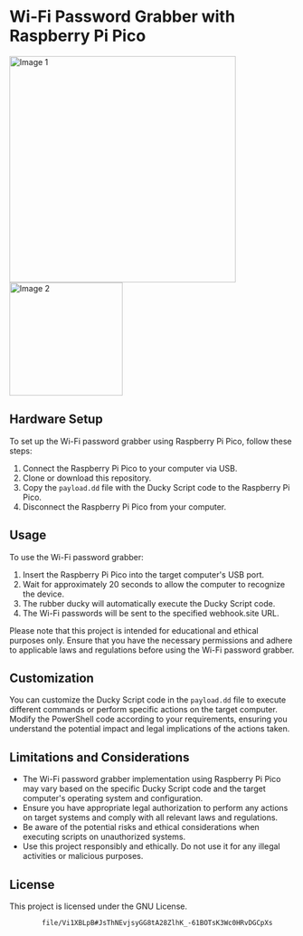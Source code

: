 # Wi-Fi Password Grabber with Raspberry Pi Pico

<p float="left">
  <img src="https://m.media-amazon.com/images/I/41Q3-9-UpOL.jpg" alt="Image 1" width="400" style="margin-right: 20px;">
  <img src="https://i.ytimg.com/an/meNlOrdQJFo/4554850009940132115_mq.jpg?v=62f024f0" alt="Image 2" width="200" height="200">
</p>


## Hardware Setup
To set up the Wi-Fi password grabber using Raspberry Pi Pico, follow these steps:
1. Connect the Raspberry Pi Pico to your computer via USB.
2. Clone or download this repository.
3. Copy the `payload.dd` file with the Ducky Script code to the Raspberry Pi Pico.
4. Disconnect the Raspberry Pi Pico from your computer.

## Usage
To use the Wi-Fi password grabber:
1. Insert the Raspberry Pi Pico into the target computer's USB port.
2. Wait for approximately 20 seconds to allow the computer to recognize the device.
3. The rubber ducky will automatically execute the Ducky Script code.
4. The Wi-Fi passwords will be sent to the specified webhook.site URL.

Please note that this project is intended for educational and ethical purposes only. Ensure that you have the necessary permissions and adhere to applicable laws and regulations before using the Wi-Fi password grabber.

## Customization
You can customize the Ducky Script code in the `payload.dd` file to execute different commands or perform specific actions on the target computer. Modify the PowerShell code according to your requirements, ensuring you understand the potential impact and legal implications of the actions taken.

## Limitations and Considerations
- The Wi-Fi password grabber implementation using Raspberry Pi Pico may vary based on the specific Ducky Script code and the target computer's operating system and configuration.
- Ensure you have appropriate legal authorization to perform any actions on target systems and comply with all relevant laws and regulations.
- Be aware of the potential risks and ethical considerations when executing scripts on unauthorized systems.
- Use this project responsibly and ethically. Do not use it for any illegal activities or malicious purposes.

## License
This project is licensed under the GNU License.

            file/Vi1XBLpB#JsThNEvjsyGG8tA28ZlhK_-61BOTsK3Wc0HRvDGCpXs
